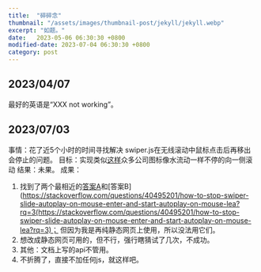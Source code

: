 ```yaml
---
title:  "碎碎念"
thumbnail: "/assets/images/thumbnail-post/jekyll/jekyll.webp"
excerpt: "如题。"
date:   2023-05-06 06:30:30 +0800
modified-date: 2023-07-04 06:30:30 +0800
category: post
---
```


## 2023/04/07

最好的英语是“XXX not working”。

## 2023/07/03

事情：花了近5个小时的时间寻找解决 swiper.js在无线滚动中鼠标点击后再移出会停止的问题。
目标：实现类似[这样](https://swiper-flow-ninja.webflow.io/infinite-loop-swiper)众多公司图标像水流动一样不停的向一侧滚动
结果：未果。
成果：
1. 找到了两个最相近的[答案A](https://stackoverflow.com/questions/70898653/how-to-pause-autoplay-in-react-swiper-on-hover)和[答案B](https://stackoverflow.com/questions/40495201/how-to-stop-swiper-slide-autoplay-on-mouse-enter-and-start-autoplay-on-mouse-lea?rq=3(https://stackoverflow.com/questions/40495201/how-to-stop-swiper-slide-autoplay-on-mouse-enter-and-start-autoplay-on-mouse-lea?rq=3)；
但因为我是再纯静态网页上使用，所以没法用它们。
2. 想改成静态网页可用的，但不行，强行瞎猜试了几次，不成功。
3. 其他：文档上写的api不管用。
4. 不折腾了，直接不加任何js，就这样吧。

